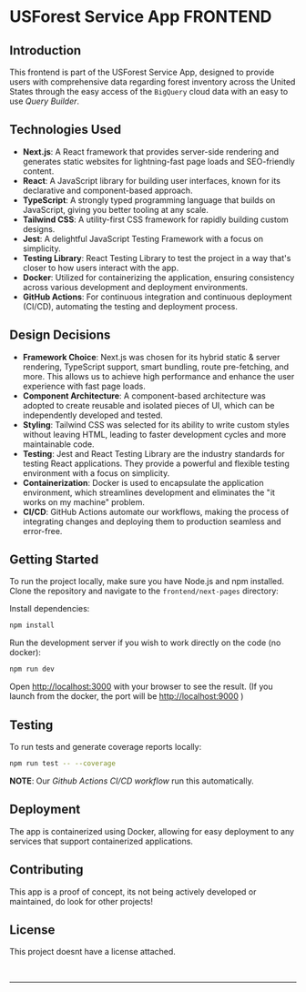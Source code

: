 # USForest Service App FRONTEND

## Introduction

This frontend is part of the USForest Service App, designed to provide users with comprehensive data regarding forest inventory across the United States through the easy access of the `BigQuery` cloud data with an easy to use *Query Builder*.

## Technologies Used

- **Next.js**: A React framework that provides server-side rendering and generates static websites for lightning-fast page loads and SEO-friendly content.
- **React**: A JavaScript library for building user interfaces, known for its declarative and component-based approach.
- **TypeScript**: A strongly typed programming language that builds on JavaScript, giving you better tooling at any scale.
- **Tailwind CSS**: A utility-first CSS framework for rapidly building custom designs.
- **Jest**: A delightful JavaScript Testing Framework with a focus on simplicity.
- **Testing Library**: React Testing Library to test the project in a way that's closer to how users interact with the app.
- **Docker**: Utilized for containerizing the application, ensuring consistency across various development and deployment environments.
- **GitHub Actions**: For continuous integration and continuous deployment (CI/CD), automating the testing and deployment process.

## Design Decisions

- **Framework Choice**: Next.js was chosen for its hybrid static & server rendering, TypeScript support, smart bundling, route pre-fetching, and more. This allows us to achieve high performance and enhance the user experience with fast page loads.
- **Component Architecture**: A component-based architecture was adopted to create reusable and isolated pieces of UI, which can be independently developed and tested.
- **Styling**: Tailwind CSS was selected for its ability to write custom styles without leaving HTML, leading to faster development cycles and more maintainable code.
- **Testing**: Jest and React Testing Library are the industry standards for testing React applications. They provide a powerful and flexible testing environment with a focus on simplicity.
- **Containerization**: Docker is used to encapsulate the application environment, which streamlines development and eliminates the "it works on my machine" problem.
- **CI/CD**: GitHub Actions automate our workflows, making the process of integrating changes and deploying them to production seamless and error-free.

## Getting Started

To run the project locally, make sure you have Node.js and npm installed. Clone the repository and navigate to the `frontend/next-pages` directory:




Install dependencies:

```bash
npm install
```

Run the development server if you wish to work directly on the code (no docker):
```bash
npm run dev
```

Open [http://localhost:3000](http://localhost:3000) with your browser to see the result. (If you launch from the docker, the port will be  [http://localhost:9000](http://localhost:9000) )

## Testing

To run tests and generate coverage reports locally:

```bash
npm run test -- --coverage
```

**NOTE**: Our *Github Actions CI/CD workflow* run this automatically.

## Deployment

The app is containerized using Docker, allowing for easy deployment to any services that support containerized applications.

## Contributing

This app is a proof of concept, its not being actively developed or maintained, do look for other projects!

## License

This project doesnt have a license attached.

<br>

---